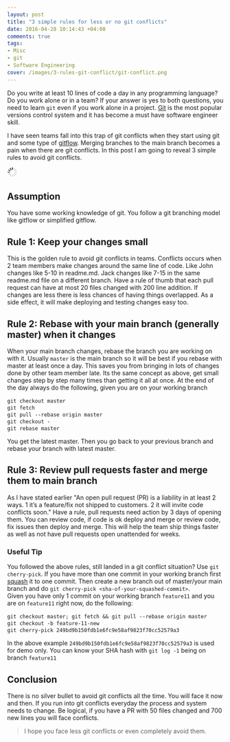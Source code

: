 ```yaml
---
layout: post
title: "3 simple rules for less or no git conflicts"
date: 2016-04-28 10:14:43 +04:00
comments: true
tags:
- Misc
- git
- Software Engineering
cover: /images/3-rules-git-conflict/git-conflict.png
---
```


Do you write at least 10 lines of code a day in any programming language? Do you work alone or in a team?
If your answer is yes to both questions, you need to learn `git` even if you work alone in a project.
[Git](https://git-scm.com/) is the most popular versions control system and it has become a must have
software engineer skill.

I have seen teams fall into this trap of git conflicts when they start using git and some type of
[gitflow](https://geshan.com.np/blog/2014/12/do-you-git-your-code-follow-this-simplified-gitflow-model/).
Merging branches to the main branch becomes a pain when there are git conflicts.
In this post I am going to reveal 3 simple rules to avoid git conflicts.

<img class="center" src="/images/generic/loading.gif" data-echo="/images/3-rules-git-conflict/git-conflict.png" title="3 simple rules for less or no git conflicts" alt="3 simple rules for less or no git conflicts">
<!-- more -->

## Assumption

You have some working knowledge of git. You follow a git branching model like gitflow or simplified gitflow.

## Rule 1: Keep your changes small

This is the golden rule to avoid git conflicts in teams. Conflicts occurs when 2 team members make changes
around the same line of code. Like John changes like 5-10 in readme.md. Jack changes like 7-15 in the same
readme.md file on a different branch. Have a rule of thumb that each pull request can have at most 20 files
changed with 200 line addition. If changes are less there is less chances of having things overlapped. As a
side effect, it will make deploying and testing changes easy too.

## Rule 2: Rebase with your main branch (generally master) when it changes

When your main branch changes, rebase the branch you are working on with it. Usually `master` is the
main branch so it will be best if you rebase with master at least once a day. This saves you from bringing
in lots of changes done by other team member late. Its the same concept as above, get small changes step by
step many times than getting it all at once. At the end of the day always do the following, given
you are on your working branch

```
git checkout master
git fetch
git pull --rebase origin master
git checkout -
git rebase master
```
You get the latest master. Then you go back to your previous branch and rebase your branch with latest master.

## Rule 3: Review pull requests faster and merge them to main branch

As I have stated earlier "An open pull request (PR) is a liability in at least 2 ways. 1 it’s a feature/fix not
shipped to customers. 2 it will invite code conflicts soon." Have a rule, pull requests need action by 3 days of
opening them. You can review code, if code is ok deploy and merge or review code, fix issues then deploy and merge.
This will help the team ship things faster as well as not have pull requests open unattended for weeks.

### Useful Tip

You followed the above rules, still landed in a git conflict situation? Use `git cherry-pick`. If you have more
than one commit in your working branch first [squash](https://geshan.com.np/blog/2014/07/4-git-tips-beyond-basics/)
it to one commit. Then create a new branch out of master/your main branch and do `git cherry-pick <sha-of-your-squashed-commit>`.  
Given you have only 1 commit on your working branch `feature11` and you are on `feature11` right now, do the following:

```
git checkout master; git fetch && git pull --rebase origin master
git checkout -b feature-11-new
git cherry-pick 249bd9b150fdb1e6fc9e58af9823f70cc52579a3
```
In the above example `249bd9b150fdb1e6fc9e58af9823f70cc52579a3` is used for demo only. You can know your SHA hash with `git log -1`
being on branch `feature11`

## Conclusion

There is no silver bullet to avoid git conflicts all the time. You will face it now and then.
If you run into git conflicts everyday the process and system needs to change.
Be logical, if you have a PR with 50 files changed and 700 new lines you will face conflicts.

> I hope you face less git conflicts or even completely avoid them.
